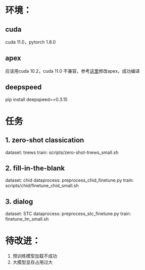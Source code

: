 # 环境：
## cuda
cuda 11.0，pytorch 1.8.0
## apex
应该用cuda 10.2，cuda 11.0 不兼容，参考[这里](https://zhuanlan.zhihu.com/p/80386137)修改apex，成功编译
## deepspeed
pip install deepspeed==0.3.15

# 任务
## 1. zero-shot classication
dataset: tnews
train: scripts/zero-shot-tnews_small.sh
## 2. fill-in-the-blank
dataset: chid
dataprocess: preprocess_chid_finetune.py
train: scripts/chid/finetune_chid_small.sh
## 3. dialog
dataset: STC
dataprocess: preprocess_stc_finetune.py
train: finetune_lm_small.sh

# 待改进：
1. 预训练模型加载不成功
2. 大模型显存占用过大
